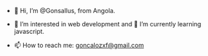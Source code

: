 - 👋 Hi, I’m @Gonsallus, from Angola.
- 👀 I’m interested in web development and 🌱 I’m currently learning javascript.

- 📫 How to reach me: goncalozxf@gmail.com

